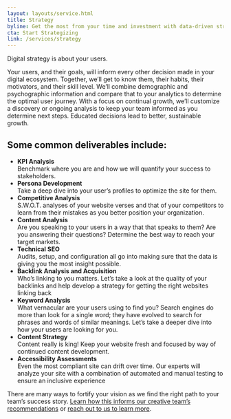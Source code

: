 ```yaml
---
layout: layouts/service.html
title: Strategy
byline: Get the most from your time and investment with data-driven strategy.
cta: Start Strategizing
link: /services/strategy
---
```

Digital strategy is about your users. 

Your users, and their goals, will inform every other decision made in your digital ecosystem. Together, we’ll get to know them, their habits, their motivators, and their skill level. We’ll combine demographic and psychographic information and compare that to your analytics to determine the optimal user journey. With a focus on continual growth, we’ll customize a discovery or ongoing analysis to keep your team informed as you determine next steps. Educated decisions lead to better, sustainable growth.

<h2>Some common deliverables include:</h2>

* **KPI Analysis**<br>
Benchmark where you are and how we will quantify your success to stakeholders.
* **Persona Development**<br>
Take a deep dive into your user’s profiles to optimize the site for them.
* **Competitive Analysis**<br>
S.W.O.T. analyses of your website verses and that of your competitors to learn from their mistakes as you better position your organization.
* **Content Analysis**<br>
Are you speaking to your users in a way that that speaks to them? Are you answering their questions? Determine the best way to reach your target markets. 
* **Technical SEO**<br>
Audits, setup, and configuration all go into making sure that the data is giving you the most insight possible. 
* **Backlink Analysis and Acquisition**<br>
Who’s linking to you matters. Let’s take a look at the quality of your backlinks and help develop a strategy for getting the right websites linking back
* **Keyword Analysis**<br>
What vernacular are your users using to find you? Search engines do more than look for a single word; they have evolved to search for phrases and words of similar meanings. Let’s take a deeper dive into how your users are looking for you.
* **Content Strategy**<br>
Content really is king! Keep your website fresh and focused by way of continued content development. 
* **Accessibility Assessments**<br>
Even the most compliant site can drift over time. Our experts will analyze your site with a combination of automated and manual testing to ensure an inclusive experience 

There are many ways to fortify your vision as we find the right path to your team’s success story. <a href="/services/creative">Learn how this informs our creative team’s recommendations</a> or <a href="../contact">reach out to us to learn more</a>. 


